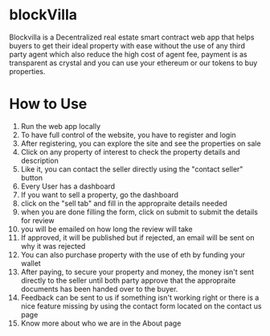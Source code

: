 # blockVilla 
Blockvilla is a Decentralized real estate smart contract web app that helps buyers to get their ideal property with ease without the use of any third party agent which also reduce the high cost of agent fee, payment is as transparent as crystal and you can use your ethereum or our tokens to buy properties.

# How to Use
1. Run the web app locally
2. To have full control of the website, you have to register and login
3. After registering, you can explore the site and see the properties on sale
4. Click on any property of interest to check the property details and description
5. Like it, you can contact the seller directly using the "contact seller" button
6. Every User has a dashboard
7. If you want to sell a property, go the dashboard
8. click on the "sell tab" and fill in the appropraite details needed
9. when you are done filling the form, click on submit to submit the details for review
10. you will be emailed on how long the review will take
11. If approved, it will be published but if rejected, an email will be sent on why it was rejected
12. You can also purchase property with the use of eth by funding your wallet
13. After paying, to secure your property and money, the money isn't sent directly to the seller until both party approve that the appropraite documents has been handed over to the buyer.
14. Feedback can be sent to us if something isn't working right or there is a nice feature missing by using the contact form located on the contact us page
15. Know more about who we are in the About page
